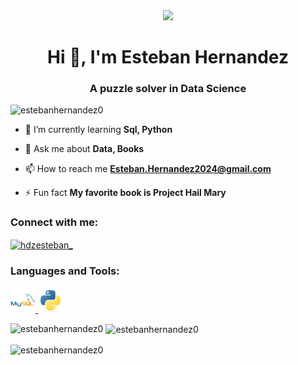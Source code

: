 <div id="header" align="center">
  <img src="https://media.giphy.com/media/xTiIzJSKB4l7xTouE8/giphy.gif" width="700"/>
</div>




<h1 align="center">Hi 👋, I'm Esteban Hernandez</h1>
<h3 align="center">A puzzle solver in Data Science</h3>


<p align="left"> <img src="https://komarev.com/ghpvc/?username=estebanhernandez0&label=Profile%20views&color=0e75b6&style=flat" alt="estebanhernandez0" /> </p>


- 🌱 I’m currently learning **Sql, Python**

- 💬 Ask me about **Data, Books**

- 📫 How to reach me **Esteban.Hernandez2024@gmail.com**

- ⚡ Fun fact **My favorite book is Project Hail Mary**

<h3 align="left">Connect with me:</h3>
<p align="left">
<a href="https://instagram.com/hdzesteban_" target="blank"><img align="center" src="https://raw.githubusercontent.com/rahuldkjain/github-profile-readme-generator/master/src/images/icons/Social/instagram.svg" alt="hdzesteban_" height="30" width="40" /></a>
</p>

<h3 align="left">Languages and Tools:</h3>
<p align="left"> <a href="https://www.mysql.com/" target="_blank" rel="noreferrer"> <img src="https://raw.githubusercontent.com/devicons/devicon/master/icons/mysql/mysql-original-wordmark.svg" alt="mysql" width="40" height="40"/> </a> <a href="https://www.python.org" target="_blank" rel="noreferrer"> <img src="https://raw.githubusercontent.com/devicons/devicon/master/icons/python/python-original.svg" alt="python" width="40" height="40"/> </a> </p>

<p><img align="left" src="https://github-readme-stats.vercel.app/api/top-langs?username=estebanhernandez0&show_icons=true&locale=en&layout=compact" alt="estebanhernandez0" /></p>

<p>&nbsp;<img align="center" src="https://github-readme-stats.vercel.app/api?username=estebanhernandez0&show_icons=true&locale=en" alt="estebanhernandez0" /></p>

<p><img align="center" src="https://github-readme-streak-stats.herokuapp.com/?user=estebanhernandez0&" alt="estebanhernandez0" /></p>

